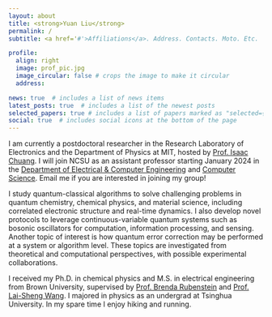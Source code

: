 ```yaml
---
layout: about
title: <strong>Yuan Liu</strong>
permalink: /
subtitle: <a href='#'>Affiliations</a>. Address. Contacts. Moto. Etc.

profile:
  align: right
  image: prof_pic.jpg
  image_circular: false # crops the image to make it circular
  address:

news: true  # includes a list of news items
latest_posts: true  # includes a list of the newest posts
selected_papers: true # includes a list of papers marked as "selected={true}"
social: true  # includes social icons at the bottom of the page
---
```


I am currently a postdoctoral researcher in the Research Laboratory of Electronics and the Department of Physics at MIT, hosted by [Prof. Isaac Chuang](https://web.mit.edu/~cua/www/quanta/). I will join NCSU as an assistant professor starting January 2024 in the [Department of Electrical & Computer Engineering](https://ece.ncsu.edu) and [Computer Science](https://www.csc.ncsu.edu). Email me if you are interested in joining my group!

I study quantum-classical algorithms to solve challenging problems in quantum chemistry, chemical physics, and material science, including correlated electronic structure and real-time dynamics. I also develop novel protocols to leverage continuous-variable quantum systems such as bosonic oscillators for computation, information processing, and sensing. Another topic of interest is how quantum error correction may be performed at a system or algorithm level. These topics are investigated from theoretical and computational perspectives, with possible experimental collaborations.

I received my Ph.D. in chemical physics and M.S. in electrical engineering from Brown University, supervised by [Prof. Brenda Rubenstein](https://rubenstein.group) and [Prof. Lai-Sheng Wang](https://sites.brown.edu/lswang/). I majored in physics as an undergrad at Tsinghua University. In my spare time I enjoy hiking and running.

